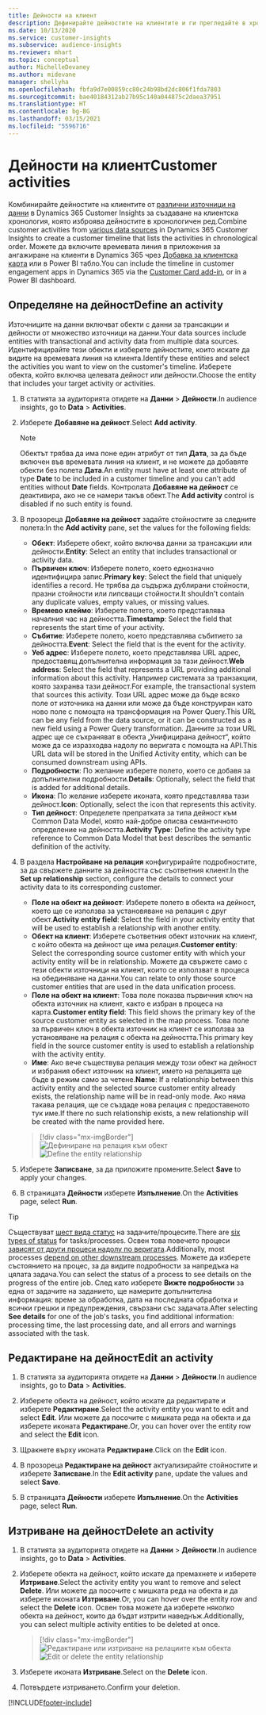```yaml
---
title: Дейности на клиент
description: Дефинирайте дейностите на клиентите и ги прегледайте в хронологията на клиентите.
ms.date: 10/13/2020
ms.service: customer-insights
ms.subservice: audience-insights
ms.reviewer: mhart
ms.topic: conceptual
author: MichelleDevaney
ms.author: midevane
manager: shellyha
ms.openlocfilehash: fbfa9d7e00859cc80c24b98bd2dc806f1fda7803
ms.sourcegitcommit: bae40184312ab27b95c140a044875c2daea37951
ms.translationtype: HT
ms.contentlocale: bg-BG
ms.lasthandoff: 03/15/2021
ms.locfileid: "5596716"
---
```

# <a name="customer-activities"></a><span data-ttu-id="665c1-103">Дейности на клиент</span><span class="sxs-lookup"><span data-stu-id="665c1-103">Customer activities</span></span>

<span data-ttu-id="665c1-104">Комбинирайте дейностите на клиентите от [различни източници на данни](data-sources.md) в Dynamics 365 Customer Insights за създаване на клиентска хронология, която изброява дейностите в хронологичен ред.</span><span class="sxs-lookup"><span data-stu-id="665c1-104">Combine customer activities from [various data sources](data-sources.md) in Dynamics 365 Customer Insights to create a customer timeline that lists the activities in chronological order.</span></span> <span data-ttu-id="665c1-105">Можете да включите времевата линия в приложения за ангажиране на клиенти в Dynamics 365 чрез [Добавка за клиентска карта](customer-card-add-in.md) или в Power BI табло.</span><span class="sxs-lookup"><span data-stu-id="665c1-105">You can include the timeline in customer engagement apps in Dynamics 365 via the [Customer Card add-in](customer-card-add-in.md), or in a Power BI dashboard.</span></span>

## <a name="define-an-activity"></a><span data-ttu-id="665c1-106">Определяне на дейност</span><span class="sxs-lookup"><span data-stu-id="665c1-106">Define an activity</span></span>

<span data-ttu-id="665c1-107">Източниците на данни включват обекти с данни за трансакции и дейности от множество източници на данни.</span><span class="sxs-lookup"><span data-stu-id="665c1-107">Your data sources include entities with transactional and activity data from multiple data sources.</span></span> <span data-ttu-id="665c1-108">Идентифицирайте тези обекти и изберете дейностите, които искате да видите на времевата линия на клиента.</span><span class="sxs-lookup"><span data-stu-id="665c1-108">Identify these entities and select the activities you want to view on the customer's timeline.</span></span> <span data-ttu-id="665c1-109">Изберете обекта, който включва целевата дейност или дейности.</span><span class="sxs-lookup"><span data-stu-id="665c1-109">Choose the entity that includes your target activity or activities.</span></span>

1. <span data-ttu-id="665c1-110">В статията за аудиторията отидете на **Данни** > **Дейности**.</span><span class="sxs-lookup"><span data-stu-id="665c1-110">In audience insights, go to **Data** > **Activities**.</span></span>

1. <span data-ttu-id="665c1-111">Изберете **Добавяне на дейност**.</span><span class="sxs-lookup"><span data-stu-id="665c1-111">Select **Add activity**.</span></span>

   > [!NOTE]
   > <span data-ttu-id="665c1-112">Обектът трябва да има поне един атрибут от тип **Дата**, за да бъде включен във времевата линия на клиент, и не можете да добавяте обекти без полета **Дата**.</span><span class="sxs-lookup"><span data-stu-id="665c1-112">An entity must have at least one attribute of type **Date** to be included in a customer timeline and you can't add entities without **Date** fields.</span></span> <span data-ttu-id="665c1-113">Контролата **Добавяне на дейност** се деактивира, ако не се намери такъв обект.</span><span class="sxs-lookup"><span data-stu-id="665c1-113">The **Add activity** control is disabled if no such entity is found.</span></span>

1. <span data-ttu-id="665c1-114">В прозореца **Добавяне на дейност** задайте стойностите за следните полета:</span><span class="sxs-lookup"><span data-stu-id="665c1-114">In the **Add activity** pane, set the values for the following fields:</span></span>

   - <span data-ttu-id="665c1-115">**Обект**: Изберете обект, който включва данни за трансакции или дейности.</span><span class="sxs-lookup"><span data-stu-id="665c1-115">**Entity**: Select an entity that includes transactional or activity data.</span></span>
   - <span data-ttu-id="665c1-116">**Първичен ключ**: Изберете полето, което еднозначно идентифицира запис.</span><span class="sxs-lookup"><span data-stu-id="665c1-116">**Primary key**: Select the field that uniquely identifies a record.</span></span> <span data-ttu-id="665c1-117">Не трябва да съдържа дублирани стойности, празни стойности или липсващи стойности.</span><span class="sxs-lookup"><span data-stu-id="665c1-117">It shouldn't contain any duplicate values, empty values, or missing values.</span></span>
   - <span data-ttu-id="665c1-118">**Времево клеймо**: Изберете полето, което представлява началния час на дейността.</span><span class="sxs-lookup"><span data-stu-id="665c1-118">**Timestamp**: Select the field that represents the start time of your activity.</span></span>
   - <span data-ttu-id="665c1-119">**Събитие**: Изберете полето, което представлява събитието за дейността.</span><span class="sxs-lookup"><span data-stu-id="665c1-119">**Event**: Select the field that is the event for the activity.</span></span>
   - <span data-ttu-id="665c1-120">**Уеб адрес**: Изберете полето, което представлява URL адрес, предоставящ допълнителна информация за тази дейност.</span><span class="sxs-lookup"><span data-stu-id="665c1-120">**Web address**: Select the field that represents a URL providing additional information about this activity.</span></span> <span data-ttu-id="665c1-121">Например системата за транзакции, която захранва тази дейност.</span><span class="sxs-lookup"><span data-stu-id="665c1-121">For example, the transactional system that sources this activity.</span></span> <span data-ttu-id="665c1-122">Този URL адрес може да бъде всяко поле от източника на данни или може да бъде конструиран като ново поле с помощта на трансформация на Power Query.</span><span class="sxs-lookup"><span data-stu-id="665c1-122">This URL can be any field from the data source, or it can be constructed as a new field using a Power Query transformation.</span></span> <span data-ttu-id="665c1-123">Данните за този URL адрес ще се съхраняват в обекта „Унифицирана дейност“, който може да се изразходва надолу по веригата с помощта на API.</span><span class="sxs-lookup"><span data-stu-id="665c1-123">This URL data will be stored in the Unified Activity entity, which can be consumed downstream using APIs.</span></span>
   - <span data-ttu-id="665c1-124">**Подробности**: По желание изберете полето, което се добавя за допълнителни подробности.</span><span class="sxs-lookup"><span data-stu-id="665c1-124">**Details**: Optionally, select the field that is added for additional details.</span></span>
   - <span data-ttu-id="665c1-125">**Икона**: По желание изберете иконата, която представлява тази дейност.</span><span class="sxs-lookup"><span data-stu-id="665c1-125">**Icon**: Optionally, select the icon that represents this activity.</span></span>
   - <span data-ttu-id="665c1-126">**Тип дейност**: Определете препратката за типа дейност към Common Data Model, която най-добре описва семантичното определение на дейността.</span><span class="sxs-lookup"><span data-stu-id="665c1-126">**Activity Type**: Define the activity type reference to Common Data Model that best describes the semantic definition of the activity.</span></span>

1. <span data-ttu-id="665c1-127">В раздела **Настройване на релация** конфигурирайте подробностите, за да свържете данните за дейността със съответния клиент.</span><span class="sxs-lookup"><span data-stu-id="665c1-127">In the **Set up relationship** section, configure the details to connect your activity data to its corresponding customer.</span></span>

    - <span data-ttu-id="665c1-128">**Поле на обект на дейност**: Изберете полето в обекта на дейност, което ще се използва за установяване на релация с друг обект.</span><span class="sxs-lookup"><span data-stu-id="665c1-128">**Activity entity field**: Select the field in your activity entity that will be used to establish a relationship with another entity.</span></span>
    - <span data-ttu-id="665c1-129">**Обект на клиент**: Изберете съответния обект източник на клиент, с който обекта на дейност ще има релация.</span><span class="sxs-lookup"><span data-stu-id="665c1-129">**Customer entity**: Select the corresponding source customer entity with which your activity entity will be in relationship.</span></span> <span data-ttu-id="665c1-130">Можете да свържете само с тези обекти източници на клиент, които се използват в процеса на обединяване на данни.</span><span class="sxs-lookup"><span data-stu-id="665c1-130">You can relate to only those source customer entities that are used in the data unification process.</span></span>
    - <span data-ttu-id="665c1-131">**Поле на обект на клиент**: Това поле показва първичния ключ на обекта източник на клиент, както е избран в процеса на карта.</span><span class="sxs-lookup"><span data-stu-id="665c1-131">**Customer entity field**: This field shows the primary key of the source customer entity as selected in the map process.</span></span> <span data-ttu-id="665c1-132">Това поле за първичен ключ в обекта източник на клиент се използва за установяване на релация с обекта на дейността.</span><span class="sxs-lookup"><span data-stu-id="665c1-132">This primary key field in the source customer entity is used to establish a relationship with the activity entity.</span></span>
    - <span data-ttu-id="665c1-133">**Име**: Ако вече съществува релация между този обект на дейност и избрания обект източник на клиент, името на релацията ще бъде в режим само за четене.</span><span class="sxs-lookup"><span data-stu-id="665c1-133">**Name**: If a relationship between this activity entity and the selected source customer entity already exists, the relationship name will be in read-only mode.</span></span> <span data-ttu-id="665c1-134">Ако няма такава релация, ще се създаде нова релация с предоставеното тук име.</span><span class="sxs-lookup"><span data-stu-id="665c1-134">If there no such relationship exists, a new relationship will be created with the name provided here.</span></span>
   
   > [!div class="mx-imgBorder"]
   > <span data-ttu-id="665c1-135">![Дефиниране на релация към обект](media/activities-entities-define.png "Дефиниране на релация към обект")</span><span class="sxs-lookup"><span data-stu-id="665c1-135">![Define the entity relationship](media/activities-entities-define.png "Define the entity relationship")</span></span>

1. <span data-ttu-id="665c1-136">Изберете **Записване**, за да приложите промените.</span><span class="sxs-lookup"><span data-stu-id="665c1-136">Select **Save** to apply your changes.</span></span>

1. <span data-ttu-id="665c1-137">В страницата **Дейности** изберете **Изпълнение**.</span><span class="sxs-lookup"><span data-stu-id="665c1-137">On the **Activities** page, select **Run**.</span></span>

> [!TIP]
> <span data-ttu-id="665c1-138">Съществуват [шест вида статус](system.md#status-types) на задачите/процесите.</span><span class="sxs-lookup"><span data-stu-id="665c1-138">There are [six types of status](system.md#status-types) for tasks/processes.</span></span> <span data-ttu-id="665c1-139">Освен това повечето процеси [зависят от други процеси надолу по веригата](system.md#refresh-policies).</span><span class="sxs-lookup"><span data-stu-id="665c1-139">Additionally, most processes [depend on other downstream processes](system.md#refresh-policies).</span></span> <span data-ttu-id="665c1-140">Можете да изберете състоянието на процес, за да видите подробности за напредъка на цялата задача.</span><span class="sxs-lookup"><span data-stu-id="665c1-140">You can select the status of a process to see details on the progress of the entire job.</span></span> <span data-ttu-id="665c1-141">След като изберете **Вижте подробности** за една от задачите на заданието, ще намерите допълнителна информация: време за обработка, дата на последната обработка и всички грешки и предупреждения, свързани със задачата.</span><span class="sxs-lookup"><span data-stu-id="665c1-141">After selecting **See details** for one of the job's tasks, you find additional information: processing time, the last processing date, and all errors and warnings associated with the task.</span></span>

## <a name="edit-an-activity"></a><span data-ttu-id="665c1-142">Редактиране на дейност</span><span class="sxs-lookup"><span data-stu-id="665c1-142">Edit an activity</span></span>

1. <span data-ttu-id="665c1-143">В статията за аудиторията отидете на **Данни** > **Дейности**.</span><span class="sxs-lookup"><span data-stu-id="665c1-143">In audience insights, go to **Data** > **Activities**.</span></span>

2. <span data-ttu-id="665c1-144">Изберете обекта на дейност, който искате да редактирате и изберете **Редактиране**.</span><span class="sxs-lookup"><span data-stu-id="665c1-144">Select the activity entity you want to edit and select **Edit**.</span></span> <span data-ttu-id="665c1-145">Или можете да посочите с мишката реда на обекта и да изберете иконата **Редактиране**.</span><span class="sxs-lookup"><span data-stu-id="665c1-145">Or, you can hover over the entity row and select the **Edit** icon.</span></span>

3. <span data-ttu-id="665c1-146">Щракнете върху иконата **Редактиране**.</span><span class="sxs-lookup"><span data-stu-id="665c1-146">Click on the **Edit** icon.</span></span>

4. <span data-ttu-id="665c1-147">В прозореца **Редактиране на дейност** актуализирайте стойностите и изберете **Записване**.</span><span class="sxs-lookup"><span data-stu-id="665c1-147">In the **Edit activity** pane, update the values and select **Save**.</span></span>

5. <span data-ttu-id="665c1-148">В страницата **Дейности** изберете **Изпълнение**.</span><span class="sxs-lookup"><span data-stu-id="665c1-148">On the **Activities** page, select **Run**.</span></span>

## <a name="delete-an-activity"></a><span data-ttu-id="665c1-149">Изтриване на дейност</span><span class="sxs-lookup"><span data-stu-id="665c1-149">Delete an activity</span></span>

1. <span data-ttu-id="665c1-150">В статията за аудиторията отидете на **Данни** > **Дейности**.</span><span class="sxs-lookup"><span data-stu-id="665c1-150">In audience insights, go to **Data** > **Activities**.</span></span>

2. <span data-ttu-id="665c1-151">Изберете обекта на дейност, който искате да премахнете и изберете **Изтриване**.</span><span class="sxs-lookup"><span data-stu-id="665c1-151">Select the activity entity you want to remove and select **Delete**.</span></span> <span data-ttu-id="665c1-152">Или можете да посочите с мишката реда на обекта и да изберете иконата **Изтриване**.</span><span class="sxs-lookup"><span data-stu-id="665c1-152">Or, you can hover over the entity row and select the **Delete** icon.</span></span> <span data-ttu-id="665c1-153">Освен това можете да изберете няколко обекта на дейност, които да бъдат изтрити наведнъж.</span><span class="sxs-lookup"><span data-stu-id="665c1-153">Additionally, you can select multiple activity entities to be deleted at once.</span></span>
   > [!div class="mx-imgBorder"]
   > <span data-ttu-id="665c1-154">![Редактиране или изтриване на релациите към обекта](media/activities-entities-edit-delete.png "Редактиране или изтриване на релациите към обекта")</span><span class="sxs-lookup"><span data-stu-id="665c1-154">![Edit or delete the entity relationship](media/activities-entities-edit-delete.png "Edit or delete the entity relationship")</span></span>

3. <span data-ttu-id="665c1-155">Изберете иконата **Изтриване**.</span><span class="sxs-lookup"><span data-stu-id="665c1-155">Select on the **Delete** icon.</span></span>

4. <span data-ttu-id="665c1-156">Потвърдете изтриването.</span><span class="sxs-lookup"><span data-stu-id="665c1-156">Confirm your deletion.</span></span>


[!INCLUDE[footer-include](../includes/footer-banner.md)]